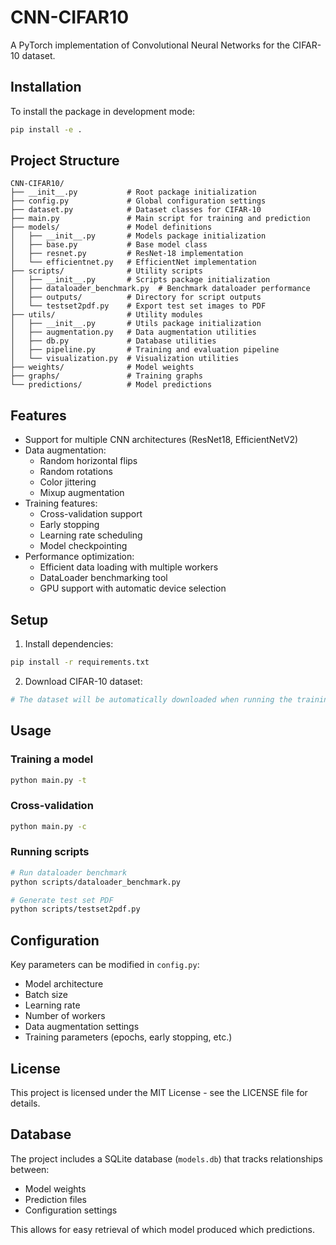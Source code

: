# CNN-CIFAR10

A PyTorch implementation of Convolutional Neural Networks for the CIFAR-10 dataset.

## Installation

To install the package in development mode:

```bash
pip install -e .
```

## Project Structure

```
CNN-CIFAR10/
├── __init__.py           # Root package initialization
├── config.py             # Global configuration settings
├── dataset.py            # Dataset classes for CIFAR-10
├── main.py               # Main script for training and prediction
├── models/               # Model definitions
│   ├── __init__.py       # Models package initialization
│   ├── base.py           # Base model class
│   ├── resnet.py         # ResNet-18 implementation
│   └── efficientnet.py   # EfficientNet implementation
├── scripts/              # Utility scripts
│   ├── __init__.py       # Scripts package initialization
│   ├── dataloader_benchmark.py  # Benchmark dataloader performance
│   ├── outputs/          # Directory for script outputs
│   └── testset2pdf.py    # Export test set images to PDF
├── utils/                # Utility modules
│   ├── __init__.py       # Utils package initialization
│   ├── augmentation.py   # Data augmentation utilities
│   ├── db.py             # Database utilities
│   ├── pipeline.py       # Training and evaluation pipeline
│   └── visualization.py  # Visualization utilities
├── weights/              # Model weights
├── graphs/               # Training graphs
└── predictions/          # Model predictions
```

## Features

- Support for multiple CNN architectures (ResNet18, EfficientNetV2)
- Data augmentation:
  - Random horizontal flips
  - Random rotations
  - Color jittering
  - Mixup augmentation
- Training features:
  - Cross-validation support
  - Early stopping
  - Learning rate scheduling
  - Model checkpointing
- Performance optimization:
  - Efficient data loading with multiple workers
  - DataLoader benchmarking tool
  - GPU support with automatic device selection

## Setup

1. Install dependencies:
```bash
pip install -r requirements.txt
```

2. Download CIFAR-10 dataset:
```bash
# The dataset will be automatically downloaded when running the training script
```

## Usage

### Training a model

```bash
python main.py -t
```

### Cross-validation

```bash
python main.py -c
```

### Running scripts

```bash
# Run dataloader benchmark
python scripts/dataloader_benchmark.py

# Generate test set PDF
python scripts/testset2pdf.py
```

## Configuration

Key parameters can be modified in `config.py`:
- Model architecture
- Batch size
- Learning rate
- Number of workers
- Data augmentation settings
- Training parameters (epochs, early stopping, etc.)

## License

This project is licensed under the MIT License - see the LICENSE file for details.

## Database

The project includes a SQLite database (`models.db`) that tracks relationships between:
- Model weights
- Prediction files
- Configuration settings

This allows for easy retrieval of which model produced which predictions.
